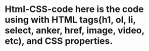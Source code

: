 # Html-CSS-code here is the code using with HTML tags(h1, ol, li, select, anker, href, image, video,  etc), and CSS properties.
